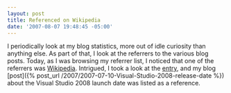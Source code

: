 ```yaml
---
layout: post
title: Referenced on Wikipedia
date: '2007-08-07 19:48:45 -05:00'
---
```


I periodically look at my blog statistics, more out of idle curiosity than anything else. As part of that, I look at the referrers to the various blog posts. Today, as I was browsing my referrer list, I noticed that one of the referrers was [Wikipedia](http://www.wikipedia.org). Intrigued, I took a look at the [entry](http://en.wikipedia.org/wiki/Asp.net), and my blog [post]({% post_url /2007/2007-07-10-Visual-Studio-2008-release-date %}) about the Visual Studio 2008 launch date was listed as a reference.
